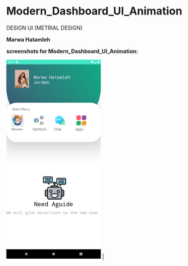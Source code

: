 # Modern_Dashboard_UI_Animation


DESIGN UI (METRIAL DESIGN)


**Marwa Hatamleh** <br>








**screenshots  for Modern_Dashboard_UI_Animation:**


 <img src="2021-03-05 17-05-22 High Res Screenshot.png" width="250">  |
  

